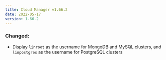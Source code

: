 ```yaml
---
title: Cloud Manager v1.66.2
date: 2022-05-17
version: 1.66.2
---
```


### Changed:

- Display `linroot` as the username for MongoDB and MySQL clusters, and `linpostgres` as the username for PostgreSQL clusters
